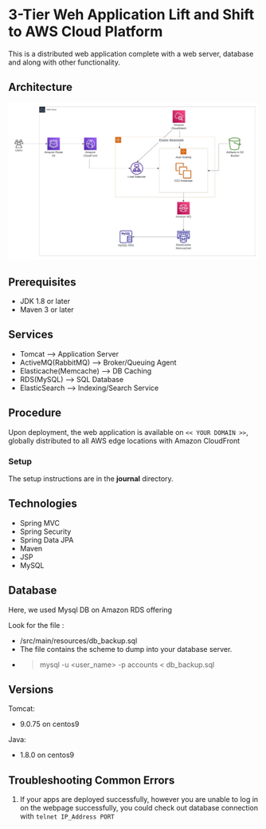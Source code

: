 # 3-Tier Weh Application Lift and Shift to AWS Cloud Platform
This is a distributed web application complete with a web server, 
database and along with other functionality.

## Architecture
![architecture](images/cloud-architecture.jpeg)

## Prerequisites
- JDK 1.8 or later
- Maven 3 or later

## Services
- Tomcat --> Application Server
- ActiveMQ(RabbitMQ) --> Broker/Queuing Agent
- Elasticache(Memcache) --> DB Caching
- RDS(MySQL) --> SQL Database
- ElasticSearch --> Indexing/Search Service

## Procedure
Upon deployment, the web application is available on `<< YOUR DOMAIN >>`, globally distributed to all AWS edge locations with Amazon CloudFront

### Setup
The setup instructions are in the **journal** directory.


## Technologies 
- Spring MVC
- Spring Security
- Spring Data JPA
- Maven
- JSP
- MySQL
  
## Database
Here, we used Mysql DB on Amazon RDS offering

Look for the file :
- /src/main/resources/db_backup.sql
- The file contains the scheme to dump into your database server.
- > mysql -u <user_name> -p accounts < db_backup.sql

## Versions
Tomcat:
  - 9.0.75 on centos9
  
Java:
  - 1.8.0 on centos9



## Troubleshooting Common Errors
1. If your apps are deployed successfully, however you are unable to log in on the webpage successfully, you could check out database connection with `telnet IP_Address PORT`